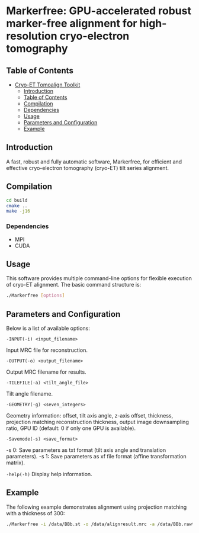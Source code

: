 # Markerfree: GPU-accelerated robust marker-free alignment for high-resolution cryo-electron tomography



## Table of Contents

- [Cryo-ET Tomoalign Toolkit](#cryo-et-tomoalign-toolkit)
  - [Introduction](#introduction)
  - [Table of Contents](#table-of-contents)
  - [Compilation](#compilation)
  - [Dependencies](#dependencies)
  - [Usage](#usage)
  - [Parameters and Configuration](#parameters-and-configuration)
  - [Example](#example)


## Introduction

 A fast, robust and fully automatic software, Markerfree, for efficient and effective cryo-electron tomography (cryo-ET) tilt series alignment.

## Compilation

```bash
cd build
cmake ..
make -j16
```

### Dependencies

- MPI
- CUDA


## Usage

This software provides multiple command-line options for flexible execution of cryo-ET alignment. The basic command structure is:

```bash
./Markerfree [options]
```


## Parameters and Configuration

Below is a list of available options:

`-INPUT(-i) <input_filename>`

Input MRC file for reconstruction.


`-OUTPUT(-o) <output_filename>`

Output MRC filename for results.


`-TILEFILE(-a) <tilt_angle_file>`

Tilt angle filename.


`-GEOMETRY(-g) <seven_integers>`

Geometry information: offset, tilt axis angle, z-axis offset, thickness, projection matching reconstruction thickness, output image downsampling ratio, GPU ID (default: 0 if only one GPU is available).


`-Savemode(-s) <save_format>`

-s 0: Save parameters as txt format (tilt axis angle and translation parameters).
-s 1: Save parameters as xf file format (affine transformation matrix).


`-help(-h)`
Display help information.



## Example
The following example demonstrates alignment using projection matching with a thickness of 300:

```bash
./Markerfree -i /data/BBb.st -o /data/alignresult.mrc -a /data/BBb.rawtlt -g 0,0,0,0,300,1,0 -s 0
```



